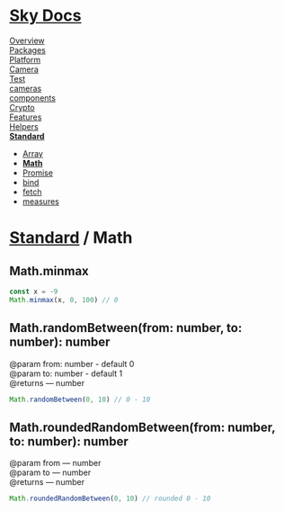 <!--- This Math was auto-generated using "npx sky readme" --> 

# [Sky Docs](../../README.md)

[Overview](..%2F..%2Fdocs%2FREADME.md)   
[Packages](..%2F..%2F%40pkgs%2FREADME.md)   
[Platform](..%2F..%2F%40platform%2FREADME.md)   
[Camera](..%2F..%2F%5Fexamples%2Fcameras%2FSkyPerspectiveCamera%2Fdocs%2FREADME.md)   
[Test](..%2F..%2F%5Fexamples%2Fcameras%2FSkyPerspectiveCamera%2Ftest%2FREADME.md)   
[cameras](..%2F..%2Fcameras%2FREADME.md)   
[components](..%2F..%2Fcomponents%2FREADME.md)   
[Crypto](..%2F..%2Fcrypto%2FREADME.md)   
[Features](..%2F..%2Ffeatures%2FREADME.md)   
[Helpers](..%2F..%2Fhelpers%2FREADME.md)   
**[Standard](..%2F..%2Fstandard%2FREADME.md)**   
* [Array](..%2F..%2Fstandard%2FArray%2FREADME.md)
* **[Math](..%2F..%2Fstandard%2FMath%2FREADME.md)**
* [Promise](..%2F..%2Fstandard%2FPromise%2FREADME.md)
* [bind](..%2F..%2Fstandard%2Fbind%2FREADME.md)
* [fetch](..%2F..%2Fstandard%2Ffetch%2FREADME.md)
* [measures](..%2F..%2Fstandard%2Fmeasures%2FREADME.md)
  
# [Standard](..%2F..%2Fstandard%2FREADME.md) / Math

## Math.minmax

```typescript
const x = -9
Math.minmax(x, 0, 100) // 0

```

## Math.randomBetween(from: number, to: number): number

@param from: number - default 0  
@param to: number - default 1  
@returns — number

```typescript
Math.randomBetween(0, 10) // 0 - 10

```

## Math.roundedRandomBetween(from: number, to: number): number

@param from — number  
@param to — number  
@returns — number

```typescript
Math.roundedRandomBetween(0, 10) // rounded 0 - 10

```